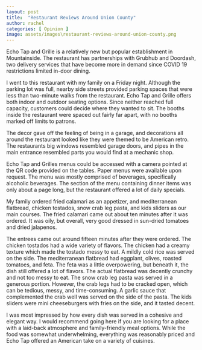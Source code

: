```yaml
---
layout: post
title:  "Restaurant Reviews Around Union County"
author: rachel
categories: [ Opinion ]
image: assets/images\restaurant-reviews-around-union-county.png
---
```


Echo Tap and Grille is a relatively new but popular establishment in Mountainside. The restaurant has partnerships with Grubhub and Doordash, two delivery services that have become more in demand since COVID 19 restrictions limited in-door dining. 

I went to this restaurant with my family on a Friday night. Although the parking lot was full, nearby side streets provided parking spaces that were less than two-minute walks from the restaurant. Echo Tap and Grille offers both indoor and outdoor seating options. Since neither reached full capacity, customers could decide where they wanted to sit. The booths inside the restaurant were spaced out fairly far apart, with no booths marked off limits to patrons. 

The decor gave off the feeling of being in a garage, and decorations all around the restaurant looked like they were themed to be American retro. The restaurants big windows resembled garage doors, and pipes in the main entrance resembled parts you would find at a mechanic shop. 

Echo Tap and Grilles menus could be accessed with a camera pointed at the QR code provided on the tables. Paper menus were available upon request. The menu was mostly comprised of beverages, specifically alcoholic beverages. The section of the menu containing dinner items was only about a page long, but the restaurant offered a lot of daily specials. 

My family ordered fried calamari as an appetizer, and mediterranean flatbread, chicken tostados, snow crab leg pasta, and kids sliders as our main courses. The fried calamari came out about ten minutes after it was ordered. It was oily, but overall, very good dressed in sun-dried tomatoes and dried jalapenos. 

The entrees came out around fifteen minutes after they were ordered. The chicken tostados had a wide variety of flavors. The chicken had a creamy texture which made the tostado messy to eat. A mildly cold rice was served on the side. The mediterranean flatbread had eggplant, olives, roasted tomatoes, and feta. The feta was a little overpowering, but beneath it, the dish still offered a lot of flavors. The actual flatbread was decently crunchy and not too messy to eat. The snow crab leg pasta was served in a generous portion. However, the crab legs had to be cracked open, which can be tedious, messy, and time-consuming. A garlic sauce that complemented the crab well was served on the side of the pasta. The kids sliders were mini cheeseburgers with fries on the side, and it tasted decent. 

I was most impressed by how every dish was served in a cohesive and elegant way. I would recommend going here if you are looking for a place with a laid-back atmosphere and family-friendly meal options. While the food was somewhat underwhelming, everything was reasonably priced and Echo Tap offered an American take on a variety of cuisines. 


